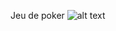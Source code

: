 Jeu de poker 
 ![alt text](https://fr.pokerlistings.com/wp-content/uploads/2014/05/pokerlistings-france-meilleure-combinaison-poker.jpg)
